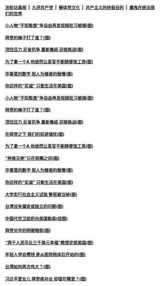 ####  [法轮功真相](../../../../basic/blob/master/README.md?t=02230631) &nbsp;|&nbsp; [九评共产党](../../../../9ping.md/blob/master/README.md?t=02230631) &nbsp;|&nbsp; [解体党文化](../../../../jtdwh.md/blob/master/README.md?t=02230631)  &nbsp;|&nbsp; [共产主义的终极目的](../../../../gczydzjmd.md/blob/master/README.md?t=02230631) &nbsp;|&nbsp; [魔鬼在统治我们的世界](../../../../mgztzwmdsj.md/blob/master/README.md?t=02230631) 

#### [小人物“不知敬畏”争自由再发视频批习被捕(图)](../pages/p4/963319.md?t=02230631) 

#### [拜登的棒子打了谁？(图)](../pages/p4/963321.md?t=02230631) 

#### [顶住压力 反省抗争 重新集结 迎接挑战(图)](../pages/p4/963313.md?t=02230631) 

#### [为了拿一个A 他居然让高官不能随便涨工资(图)](../pages/p4/963298.md?t=02230631) 

#### [华春莹的数字 视人为猪者的傲慢(图)](../pages/p4/963251.md?t=02230631) 

#### [你这样的“实诚” 只能生活在美国(图)](../pages/p4/963204.md?t=02230631) 


#### [小人物“不知敬畏”争自由再发视频批习被捕(图)](../pages/p4/963319.md?t=02230631) 

#### [拜登的棒子打了谁？(图)](../pages/p4/963321.md?t=02230631) 

#### [顶住压力 反省抗争 重新集结 迎接挑战(图)](../pages/p4/963313.md?t=02230631) 

#### [在拜登之下 我们的前途堪忧(图)](../pages/p4/963304.md?t=02230631) 

#### [为了拿一个A 他居然让高官不能随便涨工资(图)](../pages/p4/963298.md?t=02230631) 

#### [“种族灭绝”只在转瞬之间(图)](../pages/p4/963297.md?t=02230631) 


#### [华春莹的数字 视人为猪者的傲慢(图)](../pages/p4/963251.md?t=02230631) 

#### [你这样的“实诚” 只能生活在美国(图)](../pages/p4/963204.md?t=02230631) 

#### [大学实行社会主义试验 整班被当掉(图)](../pages/p4/963223.md?t=02230631) 

#### [台湾没有偏安或独立的问题(图)](../pages/p4/963176.md?t=02230631) 

#### [中国代世卫组织向美国勒索(组图)](../pages/p4/963183.md?t=02230631) 

#### [拜登对华的明硬暗软(图)](../pages/p4/963163.md?t=02230631) 

#### [“两千人民币比三千美元幸福”教授定居美国(图)](../pages/p4/963185.md?t=02230631) 



#### [年轻人学会攒钱 是从医院陪床后开始的(图)](../pages/p4/963095.md?t=02230631) 

#### [台湾如何再次伟大？(图)](../pages/p4/963102.md?t=02230631) 

#### [习近平爱女儿 拜登疼孙女 却错在哪里？(图)](../pages/p4/963043.md?t=02230631) 

